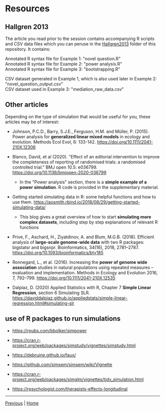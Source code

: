 # Resources

## Hallgren 2013

The article you read prior to the session contains accompanying R scripts and CSV data files which you can peruse in the [Hallgren2013](./Hallgren2013) folder of this repository. It contains:  

Annotated R syntax file for Example 1: "novel question.R"  
Annotated R syntax file for Example 2: "power analysis.R"  
Annotated R syntax file for Example 3: "bootstrapping.R"  

CSV dataset generated in Example 1, which is also used later in Example 2: "novel_question_output.csv"  
CSV dataset used in Example 3: "mediation_raw_data.csv"

## Other articles

Depending on the type of simulation that would be useful for you, these articles may be of interest:  

* Johnson, P.C.D., Barry, S.J.E., Ferguson, H.M. and Müller, P. (2015). Power analysis for **generalized linear mixed models** in ecology and evolution. Methods Ecol Evol, 6: 133-142. <a href="https://doi.org/10.1111/2041-210X.12306" target="_blank">https://doi.org/10.1111/2041-210X.12306</a>

* Blanco, David, et al (2020). "Effect of an editorial intervention to improve the completeness of reporting of randomised trials: a randomised controlled trial." BMJ open 10.5: e036799. <a href="https://doi.org/10.1136/bmjopen-2020-036799" target="_blank">https://doi.org/10.1136/bmjopen-2020-036799</a>
  * In the "Power analysis" section, there is a **simple example of a power simulation**. R code is provided in the supplementary material. 

* Getting started simulating data in R: some helpful functions and how to use them. <a href="https://aosmith.rbind.io/2018/08/29/getting-started-simulating-data/" target="_blank">https://aosmith.rbind.io/2018/08/29/getting-started-simulating-data/</a> 
  * This blog gives a great overview of how to start **simulating more complex datasets**, including step by step explanations of relevant R functions 

* Prive, F., Aschard, H., Ziyatdinov, A. and Blum, M.G.B. (2018). Efficient analysis of **large-scale genome-wide data** with two R packages: bigstatsr and bigsnpr. Bioinformatics, 34(16), 2018, 2781–2787. <a href="https://doi.org/10.1093/bioinformatics/bty185" target="_blank">https://doi.org/10.1093/bioinformatics/bty185</a>  

* Ronnegard, L., et al. (2016). Increasing the **power of genome wide association** studies in natural populations using repeated measures – evaluation and implementation. Methods in Ecology and Evolution 2016, 7, 792–799. <a href="https://doi.org/10.1111/2041-210X.12535" target="_blank">https://doi.org/10.1111/2041-210X.12535</a>

* Dalpiaz, D. (2020) Applied Statistics with R, Chapter 7 **Simple Linear Regression**, section 6  Simulating SLR. <a href="https://daviddalpiaz.github.io/appliedstats/simple-linear-regression.html#simulating-slr" target="_blank">https://daviddalpiaz.github.io/appliedstats/simple-linear-regression.html#simulating-slr</a>


## use of R packages to run simulations  

* <a href="https://rpubs.com/bbolker/simpower" target="_blank">https://rpubs.com/bbolker/simpower</a>

* <a href="https://cran.r-project.org/web/packages/simstudy/vignettes/simstudy.html" target="_blank">https://cran.r-project.org/web/packages/simstudy/vignettes/simstudy.html</a>

* <a href="https://debruine.github.io/faux/" target="_blank">https://debruine.github.io/faux/</a>  

* <a href="https://github.com/simsem/simsem/wiki/Vignette" target="_blank">https://github.com/simsem/simsem/wiki/Vignette</a> 

* <a href="https://cran.r-project.org/web/packages/simglm/vignettes/tidy_simulation.html" target="_blank">https://cran.r-project.org/web/packages/simglm/vignettes/tidy_simulation.html</a>   

* <a href="https://rpsychologist.com/therapists-effects-longitudinal" target="_blank">https://rpsychologist.com/therapists-effects-longitudinal</a>  


***

[Previous](./real-life-example.md) | [Home](../README.md)


